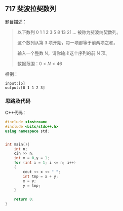 <!--
 * @Description: 
 * @Author: fengxb
 * @Date: 2022-02-17 12:24:01
 * @LastEditor: fengxb
 * @LastEditTime: 2022-02-18 17:20:36
-->

## 717 斐波拉契数列

题目描述：
> 以下数列 0 1 1 2 3 5 8 13 21 ... 被称为斐波纳契数列。
>
> 这个数列从第 3 项开始，每一项都等于前两项之和。
>
> 输入一个整数 N，请你输出这个序列的前 N 项。
>
> 数据范围：$0 < N < 46$

样例：

```text
input:[5]
output:[0 1 1 2 3]
```

### 思路及代码

C++代码：

```C++
#include <iostream>
#include <bits/stdc++.h>
using namespace std;


int main(){
    int n;
    cin >> n;
    int x = 0,y = 1;
    for (int i = 1; i <= n; i++)
    {
        cout << x << " ";
        int tmp = x + y;
        x = y;
        y = tmp;
    }
    
    return 0;
}
```
